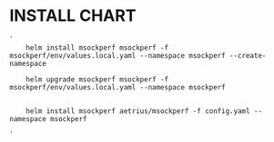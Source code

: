 

# INSTALL CHART
    ` 
        helm install msockperf msockperf -f msockperf/env/values.local.yaml --namespace msockperf --create-namespace

        helm upgrade msockperf msockperf -f msockperf/env/values.local.yaml --namespace msockperf  


        helm install msockperf aetrius/msockperf -f config.yaml --namespace msockperf

    `

